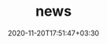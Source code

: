 ---
title: "news"
date: 2020-11-20T17:51:47+03:30
draft: false
headless: true

# all icons by [feathericons.com](https://https://feathericons.com//) are supported
show_news_icons: true
default_news_icon: "file-text"

num_news: 5

news_items:
- text: "Ended position @ **SickKids**"
  icon: "code"
  extra_text: "Aug. 2023."
  date: 2023-08-09
- text: "Started Data Science internship @ **Wealthsimple**!"
  icon: "database"
  date: 2023-07-12
  extra_text: "Data Products Team, June 2023."
- text: "Poster accepted @ **ISBI**!"
  icon: "file-text"
  link: isbi_poster.pdf
  extra_text: "in Cartagena, Colombia, Apr. 2023."
  date: 2023-04-18
- text: "Finished internship @ **Intel**"
  icon: "cpu"
  extra_text: "Performance Analysis & Infrastructure Team, Apr. 2023."
  date: 2023-04-14
- text: "Paper & presentation accepted @ **SIPAIM**!"
  icon: "file-text"
  link: https://arxiv.org/abs/2212.13535
  extra_text: "in Valparaiso, Chile, Nov. 2022."
  date: 2022-09-14
- text: "Started my Software Engineering PEY @ **Intel**"
  icon: "cpu"
  extra_text: "Performance Analysis & Infrastructure Team, May 2022."
  date: 2022-05-04
- text: "Started as a Junior ML Specialist @ **SickKids**"
  icon: "code"
  extra_text: "AI in Medicine (AIM) Team, March 2022."
  date: 2022-05-04
- text: "Joining the **Goldenberg** Lab"
  extra_text: "AI in Healthcare, Sept. 2021."
  icon: "clipboard"
  link: https://goldenberglab.ca/
  date: 2021-09-01
- text: "First-ever paper & poster accepted @ **NeurIPS** LMRL Workshop!"
  extra_text: "Virtual, Dec. 2021."
  link: https://arxiv.org/abs/2111.11646
  icon: "file-text"
  date: 2021-10-01
- text: "Joining the **Moses Lab**! Exploring Computer Vision applied to Microscopy Images"
  extra_text: "AI/ML Research in Biology, May. 2021."
  icon: "clipboard"
  date: 2021-05-01
- text: "Joining the **Tyrrell Lab**! Effect of Dimensionality Reduction on Clustering"
  extra_text: "AI/ML Research in Healthcare, Jul. 2020."
  icon: "clipboard"
  date: 2020-07-01
- text: "Moving to Canada"
  extra_text: "Jul. 2019."
  icon: "home"
  date: 2019-07-17
---
